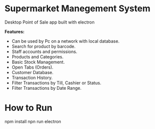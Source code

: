 
# Supermarket Manegement System
 Desktop Point of Sale app built with electron
 
  **Features:**

- Can be used by Pc on a network with local database.
- Search for product by barcode.
- Staff accounts and permissions. 
- Products and Categories.
- Basic Stock Management.
- Open Tabs (Orders).
- Customer Database. 
- Transaction History. 
- Filter Transactions by Till, Cashier or Status. 
- Filter Transactions by Date Range. 

 # How to Run
 
 npm install
 npn run electron

